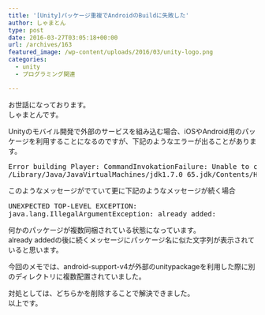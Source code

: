 ```yaml
---
title: '[Unity]パッケージ重複でAndroidのBuildに失敗した'
author: しゃまとん
type: post
date: 2016-03-27T03:05:18+00:00
url: /archives/163
featured_image: /wp-content/uploads/2016/03/unity-logo.png
categories:
  - unity
  - プログラミング関連

---
```

お世話になっております。  
しゃまとんです。

Unityのモバイル開発で外部のサービスを組み込む場合、iOSやAndroid用のパッケージを利用することになるのですが、下記のようなエラーが出ることがあります。

<pre class="brush: text; gutter: true">Error building Player: CommandInvokationFailure: Unable to convert classes into dex format. See the Console for details. 
/Library/Java/JavaVirtualMachines/jdk1.7.0_65.jdk/Contents/Home/bin/java -Xmx2048M -Dcom.android.sdkmanager.toolsdir="/Users/mukaidaichi/Developer/Android/sdk/tools" -Dfile.encoding=UTF8 -jar "/Applications/Unity/Unity.app/Contents/BuildTargetTools/AndroidPlayer/sdktools.jar"</pre>

このようなメッセージがでていて更に下記のようなメッセージが続く場合

<pre class="brush: actionscript3; gutter: true">UNEXPECTED TOP-LEVEL EXCEPTION: 
java.lang.IllegalArgumentException: already added:</pre>

何かのパッケージが複数同梱されている状態になっています。  
already addedの後に続くメッセージにパッケージ名に似た文字列が表示されていると思います。

今回のメモでは、android-support-v4が外部のunitypackageを利用した際に別のディレクトリに複数配置されていました。

対処としては、どちらかを削除することで解決できました。  
以上です。